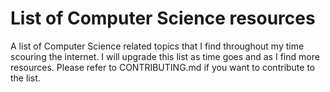 # List of Computer Science resources

A list of Computer Science related topics that I find throughout my time scouring the internet.
I will upgrade this list as time goes and as I find more resources.
Please refer to CONTRIBUTING.md if you want to contribute to the list.